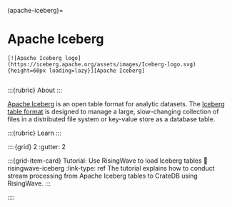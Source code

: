 (apache-iceberg)=
# Apache Iceberg

```{div} .float-right
[![Apache Iceberg logo](https://iceberg.apache.org/assets/images/Iceberg-logo.svg){height=60px loading=lazy}][Apache Iceberg]
```
```{div} .clearfix
```

:::{rubric} About
:::

[Apache Iceberg] is an open table format for analytic datasets.
The [Iceberg table format] is designed to manage a large, slow-changing collection
of files in a distributed file system or key-value store as a database table.

:::{rubric} Learn
:::

::::{grid} 2
:gutter: 2

:::{grid-item-card} Tutorial: Use RisingWave to load Iceberg tables
:link: risingwave-iceberg
:link-type: ref
The tutorial explains how to conduct stream processing from Apache
Iceberg tables to CrateDB using RisingWave.
:::

::::


[Apache Iceberg]: https://iceberg.apache.org/
[Iceberg table format]: https://iceberg.apache.org/spec/

